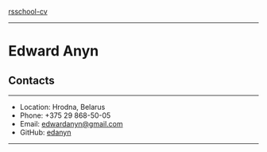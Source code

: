 [rsschool-cv](https://app.rs.school/) 
___
# Edward Anyn
## Contacts
---
- Location: Hrodna, Belarus
- Phone: +375 29 868-50-05
- Email: edwardanyn@gmail.com
- GitHub: [edanyn](https://github.com/edanyn)
---